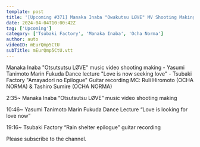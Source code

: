```yaml
---
template: post
title: '[Upcoming #371] Manaka Inaba "Owakutsu LØVE" MV Shooting Making / Ami Tanimoto, Marin Fukuda Dance lecture / Tsubaki Factory "Amayadori no Epilogue" Guitar Recording / MC: Ruli Hiromoto, Sumire Tashiro'
date: 2024-04-04T10:00:42Z
tag: ['Upcoming']
category: ['Tsubaki Factory', 'Manaka Inaba', 'Ocha Norma']
author: auto 
videoID: mEurQmp5CtU
subTitle: mEurQmp5CtU.vtt
---
```

Manaka Inaba "Otsutsutsu LØVE" music video shooting making - Yasumi Tanimoto Marin Fukuda Dance lecture "Love is now seeking love" - ​​Tsubaki Factory "Amayadori no Epilogue" Guitar recording MC: Ruli Hiromoto (OCHA NORMA) & Tashiro Sumire (OCHA NORMA)

2:35~ Manaka Inaba “Otsutsutsu LØVE” music video shooting making

10:46~ Yasumi Tanimoto Marin Fukuda Dance Lecture “Love is looking for love now”

19:16~ Tsubaki Factory “Rain shelter epilogue” guitar recording

Please subscribe to the channel.
